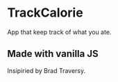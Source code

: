 # TrackCalorie
App that keep track of what you ate.

## Made with vanilla JS

Insipiried by Brad Traversy.
